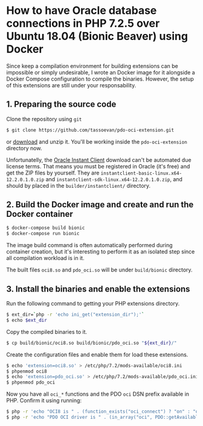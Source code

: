 # How to have Oracle database connections in PHP 7.2.5 over Ubuntu 18.04 (Bionic Beaver) using Docker

Since keep a compilation environment for building extensions can be impossible or simply undesirable, I wrote an Docker
image for it alongside a Docker Compose configuration to compile the binaries. However, the setup of this extensions are
still under your responsability.

## 1. Preparing the source code

Clone the repository using `git`

```sh
$ git clone https://github.com/tassoevan/pdo-oci-extension.git
```

or [download](https://github.com/tassoevan/pdo-oci-extension/archive/master.zip) and unzip it. You'll be working inside
the `pdo-oci-extension` directory now.

Unfortunatelly, the [Oracle Instant Client](http://www.oracle.com/technetwork/database/features/instant-client/)
download can't be automated due license terms. That means you must be registered in Oracle (it's free) and get the ZIP
files by yourself. They are `instantclient-basic-linux.x64-12.2.0.1.0.zip` and
`instantclient-sdk-linux.x64-12.2.0.1.0.zip`, and should by placed in the `builder/instantclient/` directory.

## 2. Build the Docker image and create and run the Docker container

```sh
$ docker-compose build bionic
$ docker-compose run bionic
```

The image build command is often automatically performed during container creation, but it's interesting to perform it
as an isolated step since all compilation workload is in it.

The built files `oci8.so` and `pdo_oci.so` will be under `build/bionic` directory.

## 3. Install the binaries and enable the extensions

Run the following command to getting your PHP extensions directory.

```sh
$ ext_dir=`php -r 'echo ini_get("extension_dir");'`
$ echo $ext_dir
```

Copy the compiled binaries to it.

```sh
$ cp build/bionic/oci8.so build/bionic/pdo_oci.so "${ext_dir}/"
```

Create the configuration files and enable them for load these extensions.

```sh
$ echo 'extension=oci8.so' > /etc/php/7.2/mods-available/oci8.ini
$ phpenmod oci8
$ echo 'extension=pdo_oci.so' > /etc/php/7.2/mods-available/pdo_oci.ini
$ phpenmod pdo_oci
```

Now you have all `oci_*` functions and the PDO `oci` DSN prefix available in PHP. Confirm it using running:

```sh
$ php -r 'echo "OCI8 is " . (function_exists("oci_connect") ? "on" : "off") . "\n";'
$ php -r 'echo "PDO OCI driver is " . (in_array("oci", PDO::getAvailableDrivers()) ? "on" : "off") . "\n";'
```
